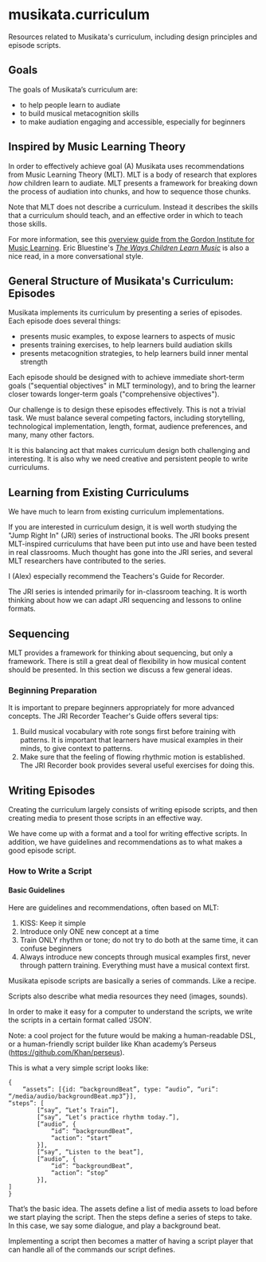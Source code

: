 # musikata.curriculum
Resources related to Musikata's curriculum, including design principles and episode scripts.

## Goals

The goals of Musikata’s curriculum are:
- to help people learn to audiate
- to build musical metacognition skills
- to make audiation engaging and accessible, especially for beginners

## Inspired by Music Learning Theory

In order to effectively achieve goal (A) Musikata uses recommendations from Music Learning Theory (MLT).  MLT is a body of research that explores *how* children learn to audiate. MLT presents a framework for breaking down the process of audiation into chunks, and how to sequence those chunks. 

Note that MLT does not describe a curriculum. Instead it describes the skills that a curriculum should teach, and an effective order in which to teach those skills. 

For more information, see this [overview guide from the Gordon Institute for Music Learning](http://giml.org/docs/AboutMLT.pdf). Eric Bluestine's *[The Ways Children Learn Music](https://thewayschildrenlearnmusic.wordpress.com/)* is also a nice read, in a more conversational style.

## General Structure of Musikata's Curriculum: Episodes
Musikata implements its curriculum by presenting a series of episodes. Each episode does several things:
- presents music examples, to expose learners to aspects of music
- presents training exercises, to help learners build audiation skills
- presents metacognition strategies, to help learners build inner mental strength

Each episode should be designed with to achieve immediate short-term goals ("sequential objectives" in MLT terminology), and to bring the learner closer towards longer-term goals ("comprehensive objectives").

Our challenge is to design these episodes effectively. This is not a trivial task. We must balance several competing factors, including storytelling, technological implementation, length, format, audience preferences, and many, many other factors.

It is this balancing act that makes curriculum design both challenging and interesting. It is also why we need creative and persistent people to write curriculums.

## Learning from Existing Curriculums
We have much to learn from existing curriculum implementations.

If you are interested in curriculum design, it is well worth studying the "Jump Right In" (JRI) series of instructional books. The JRI books present MLT-inspired curriculums that have been put into use and have been tested in real classrooms. Much thought has gone into the JRI series, and several MLT researchers have contributed to the series. 

I (Alex) especially recommend the Teachers's Guide for Recorder.

The JRI series is intended primarily for in-classroom teaching. It is worth thinking about how we can adapt JRI sequencing and lessons to online formats.

## Sequencing
MLT provides a framework for thinking about sequencing, but only a framework. There is still a great deal of flexibility in how musical content should be presented. In this section we discuss a few general ideas.

### Beginning Preparation
It is important to prepare beginners appropriately for more advanced concepts. The JRI Recorder Teacher's Guide offers several tips:
1. Build musical vocabulary with rote songs first before training with patterns. It is important that learners have musical examples in their minds, to give context to patterns.
1. Make sure that the feeling of flowing rhythmic motion is established. The JRI Recorder book provides several useful exercises for doing this.

## Writing Episodes
Creating the curriculum largely consists of writing episode scripts, and then creating media to present those scripts in an effective way.

We have come up with a format and a tool for writing effective scripts. In addition, we have guidelines and recommendations as to what makes a good episode script.

### How to Write a Script

#### Basic Guidelines
Here are guidelines and recommendations, often based on MLT:

1. KISS: Keep it simple
1. Introduce only ONE new concept at a time
1. Train ONLY rhythm or tone; do not try to do both at the same time, it can confuse beginners
1. Always introduce new concepts through musical examples first, never through pattern training. Everything must have a musical context first.

Musikata episode scripts are basically a series of commands. Like a recipe.

Scripts also describe what media resources they need (images, sounds).

In order to make it easy for a computer to understand the scripts, we write the scripts in a certain format called ‘JSON’. 

Note: a cool project for the future would be making a human-readable DSL, or a human-friendly script builder like Khan academy’s Perseus (https://github.com/Khan/perseus).

This is what a very simple script looks like:
````
{
	“assets”: [{id: “backgroundBeat”, type: “audio”, “uri”: “/media/audio/backgroundBeat.mp3”}],
“steps”: [
		[“say”, “Let’s Train”],
		[“say”, “Let’s practice rhythm today.”],
		[“audio”, {
			“id”: “backgroundBeat”,
			“action”: “start”
		}],
		[“say”, “Listen to the beat”],
		[“audio”, {
			“id”: “backgroundBeat”,
			“action”: “stop”
		}],
]
}
````

That’s the basic idea. The assets define a list of media assets to load before we start playing the script. Then the steps define a series of steps to take. In this case, we say some dialogue, and play a background beat.

Implementing a script then becomes a matter of having a script player that can handle all of the commands our script defines.
